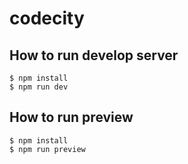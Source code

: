 # codecity

## How to run develop server

```
$ npm install
$ npm run dev
```

## How to run preview

```
$ npm install
$ npm run preview
```
